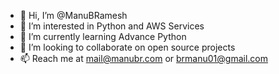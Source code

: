 - 👋 Hi, I’m @ManuBRamesh
- 👀 I’m interested in Python and AWS Services
- 🌱 I’m currently learning Advance Python
- 💞️ I’m looking to collaborate on open source projects
- 📫 Reach me at mail@manubr.com or brmanu01@gmail.com
